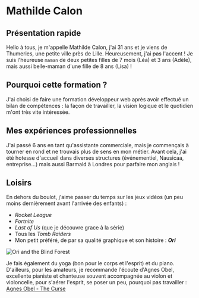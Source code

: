 # Mathilde Calon

## Présentation rapide
Hello à tous, je m'appelle Mathilde Calon, j'ai 31 ans et je viens de Thumeries, une petite ville près de Lille. Heureusement, j'ai ~~pas~~ l'accent ! Je suis l'heureuse ```maman``` de deux petites filles de 7 mois (Léa) et 3 ans (Adèle), mais aussi belle-maman d'une fille de 8 ans (Lisa) !

## Pourquoi cette formation ?
J'ai choisi de faire une formation développeur web après avoir effectué un bilan de compétences : la façon de travailler, la vision logique et le quotidien m'ont très vite intéressée.

## Mes expériences professionnelles
J'ai passé 6 ans en tant qu'assistante commerciale, mais je commençais à tourner en rond et ne trouvais plus de sens en mon métier. Avant cela, j'ai été hotesse d'accueil dans diverses structures (événementiel, Nausicaa, entreprise...) mais aussi Barmaid à Londres pour parfaire mon anglais !

## Loisirs
En dehors du boulot, j'aime passer du temps sur les jeux vidéos (un peu moins dernièrement avant l'arrivée des enfants) :
* _Rocket League_
* _Fortnite_
* _Last of Us_ (que je découvre grace à la série)
* Tous les _Tomb Raiders_
* Mon petit préféré, de par sa qualité graphique et son histoire : **_Ori_**

![Ori and the Blind Forest](https://sm.ign.com/t/ign_fr/articlepage/o/ori-and-th/ori-and-the-blind-forest-review_u5pt.2560.jpg "Ori and the Blind Forest")

Je fais également du yoga (bon pour le corps et l'esprit) et du piano. D'ailleurs, pour les amateurs, je recommande l'écoute d'Agnes Obel, excellente pianiste et chanteuse souvent accompagnée au violon et violoncelle, pour s'aérer l'esprit, se poser un peu, pourquoi pas travailler : [Agnes Obel - The Curse](https://youtu.be/j1wgaFJ0750)
